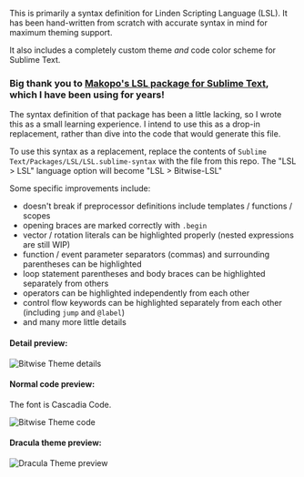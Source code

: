 This is primarily a syntax definition for Linden Scripting Language (LSL). It has been hand-written from scratch with accurate syntax in mind for maximum theming support.

It also includes a completely custom theme _and_ code color scheme for Sublime Text.

### Big thank you to [Makopo's LSL package for Sublime Text](https://github.com/Makopo/sublime-text-lsl), which I have been using for years!

The syntax definition of that package has been a little lacking, so I wrote this as a small learning experience. I intend to use this as a drop-in replacement, rather than dive into the code that would generate this file.

To use this syntax as a replacement, replace the contents of `Sublime Text/Packages/LSL/LSL.sublime-syntax` with the file from this repo.
The "LSL > LSL" language option will become "LSL > Bitwise-LSL"

Some specific improvements include:
- doesn't break if preprocessor definitions include templates / functions / scopes
- opening braces are marked correctly with `.begin`
- vector / rotation literals can be highlighted properly (nested expressions are still WIP)
- function / event parameter separators (commas) and surrounding parentheses can be highlighted
- loop statement parentheses and body braces can be highlighted separately from others
- operators can be highlighted independently from each other
- control flow keywords can be highlighted separately from each other (including `jump` and `@label`)
- and many more little details

#### Detail preview:
![Bitwise Theme details](https://imgur.com/mcBbyOo.png)

#### Normal code preview:
The font is Cascadia Code.

![Bitwise Theme code](https://imgur.com/rOx2Rmr.png)

#### Dracula theme preview:
![Dracula Theme preview](https://imgur.com/FebxqY0.png)
